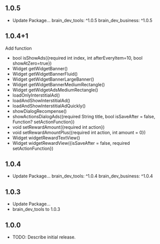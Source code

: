 
## 1.0.5
* Update Package...
  brain_dev_tools: ^1.0.5
  brain_dev_business: ^1.0.5

## 1.0.4+1
Add function
- bool isShowAds({required int index, int afterEveryItem=10, bool showAtZero=true})
- Widget getWidgetBanner()
- Widget getWidgetBannerFluid()
- Widget getWidgetBannerLargeBanner()
- Widget getWidgetBannerMediumRectangle()
- Widget getWidgetAdsMediumRectangle()
- loadOnlyInterstitialAd()
- loadAndShowInterstitialAd()
- loadAndShowInterstitialAdQuickly()
- showDialogRecompense()
- showActionsDialogAds({required String title, bool isSaveAfter = false, Function? setActionFunction})
- void setRewardAmount({required int action})
- void setRewardAmountPlus({required int action, int amount = 0})
- Widget widgetRewardTextView()
- Widget widgetRewardView({isSaveAfter = false, required setActionFunction})

## 1.0.4
* Update Package...
  brain_dev_tools: ^1.0.4
  brain_dev_business: ^1.0.4

## 1.0.3
* Update Package...
* brain_dev_tools to 1.0.3

## 1.0.0
* TODO: Describe initial release.
